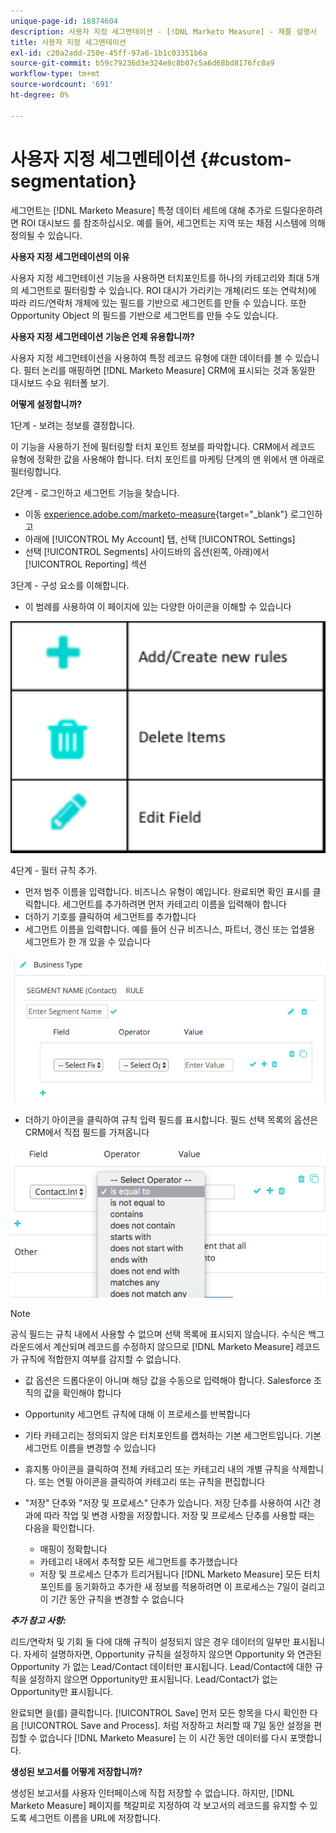 ```yaml
---
unique-page-id: 18874604
description: 사용자 지정 세그멘테이션 - [!DNL Marketo Measure] - 제품 설명서
title: 사용자 지정 세그멘테이션
exl-id: c20a2add-250e-45ff-97a6-1b1c03351b6a
source-git-commit: b59c79236d3e324e8c8b07c5a6d68bd8176fc8a9
workflow-type: tm+mt
source-wordcount: '691'
ht-degree: 0%

---
```


# 사용자 지정 세그멘테이션 {#custom-segmentation}

세그먼트는 [!DNL Marketo Measure] 특정 데이터 세트에 대해 추가로 드릴다운하려면 ROI 대시보드 를 참조하십시오. 예를 들어, 세그먼트는 지역 또는 채점 시스템에 의해 정의될 수 있습니다.

**사용자 지정 세그먼테이션의 이유**

사용자 지정 세그먼테이션 기능을 사용하면 터치포인트를 하나의 카테고리와 최대 5개의 세그먼트로 필터링할 수 있습니다. ROI 대시가 가리키는 개체(리드 또는 연락처)에 따라 리드/연락처 개체에 있는 필드를 기반으로 세그먼트를 만들 수 있습니다. 또한 Opportunity Object 의 필드를 기반으로 세그먼트를 만들 수도 있습니다.

**사용자 지정 세그먼테이션 기능은 언제 유용합니까?**

사용자 지정 세그먼테이션을 사용하여 특정 레코드 유형에 대한 데이터를 볼 수 있습니다. 필터 논리를 매핑하면 [!DNL Marketo Measure] CRM에 표시되는 것과 동일한 대시보드 수요 워터폴 보기.

**어떻게 설정합니까?**

1단계 - 보려는 정보를 결정합니다.

이 기능을 사용하기 전에 필터링할 터치 포인트 정보를 파악합니다. CRM에서 레코드 유형에 정확한 값을 사용해야 합니다. 터치 포인트를 마케팅 단계의 맨 위에서 맨 아래로 필터링합니다.

2단계 - 로그인하고 세그먼트 기능을 찾습니다.

* 이동 [experience.adobe.com/marketo-measure](https://experience.adobe.com/marketo-measure){target="_blank"} 로그인하고
* 아래에 [!UICONTROL My Account] 탭, 선택 [!UICONTROL Settings]
* 선택 [!UICONTROL Segments] 사이드바의 옵션(왼쪽, 아래)에서 [!UICONTROL Reporting] 섹션

3단계 - 구성 요소를 이해합니다.

* 이 범례를 사용하여 이 페이지에 있는 다양한 아이콘을 이해할 수 있습니다

![](assets/1.png)

4단계 - 필터 규칙 추가.

* 먼저 범주 이름을 입력합니다. 비즈니스 유형이 예입니다. 완료되면 확인 표시를 클릭합니다. 세그먼트를 추가하려면 먼저 카테고리 이름을 입력해야 합니다
* 더하기 기호를 클릭하여 세그먼트를 추가합니다
* 세그먼트 이름을 입력합니다. 예를 들어 신규 비즈니스, 파트너, 갱신 또는 업셀용 세그먼트가 한 개 있을 수 있습니다

![](assets/2.png)

* 더하기 아이콘을 클릭하여 규칙 입력 필드를 표시합니다. 필드 선택 목록의 옵션은 CRM에서 직접 필드를 가져옵니다

![](assets/3.png)

>[!NOTE]
>
>공식 필드는 규칙 내에서 사용할 수 없으며 선택 목록에 표시되지 않습니다. 수식은 백그라운드에서 계산되며 레코드를 수정하지 않으므로 [!DNL Marketo Measure] 레코드가 규칙에 적합한지 여부를 감지할 수 없습니다.

* 값 옵션은 드롭다운이 아니며 해당 값을 수동으로 입력해야 합니다. Salesforce 조직의 값을 확인해야 합니다
* Opportunity 세그먼트 규칙에 대해 이 프로세스를 반복합니다
* 기타 카테고리는 정의되지 않은 터치포인트를 캡처하는 기본 세그먼트입니다. 기본 세그먼트 이름을 변경할 수 있습니다
* 휴지통 아이콘을 클릭하여 전체 카테고리 또는 카테고리 내의 개별 규칙을 삭제합니다. 또는 연필 아이콘을 클릭하여 카테고리 또는 규칙을 편집합니다
* &quot;저장&quot; 단추와 &quot;저장 및 프로세스&quot; 단추가 있습니다. 저장 단추를 사용하여 시간 경과에 따라 작업 및 변경 사항을 저장합니다. 저장 및 프로세스 단추를 사용할 때는 다음을 확인합니다.

   * 매핑이 정확합니다
   * 카테고리 내에서 추적할 모든 세그먼트를 추가했습니다
   * 저장 및 프로세스 단추가 트리거됩니다 [!DNL Marketo Measure] 모든 터치포인트를 동기화하고 추가한 새 정보를 적용하려면 이 프로세스는 7일이 걸리고 이 기간 동안 규칙을 변경할 수 없습니다

**_추가 참고 사항:_**

리드/연락처 및 기회 둘 다에 대해 규칙이 설정되지 않은 경우 데이터의 일부만 표시됩니다. 자세히 설명하자면, Opportunity 규칙을 설정하지 않으면 Opportunity 와 연관된 Opportunity 가 없는 Lead/Contact 데이터만 표시됩니다. Lead/Contact에 대한 규칙을 설정하지 않으면 Opportunity만 표시됩니다. Lead/Contact가 없는 Opportunity만 표시됩니다.

완료되면 을(를) 클릭합니다. [!UICONTROL Save] 먼저 모든 항목을 다시 확인한 다음 [!UICONTROL Save and Process]. 처럼 저장하고 처리할 때 7일 동안 설정을 편집할 수 없습니다 [!DNL Marketo Measure] 는 이 시간 동안 데이터를 다시 포맷합니다.

**생성된 보고서를 어떻게 저장합니까?**

생성된 보고서를 사용자 인터페이스에 직접 저장할 수 없습니다. 하지만, [!DNL Marketo Measure] 페이지를 책갈피로 지정하여 각 보고서의 레코드를 유지할 수 있도록 세그먼트 이름을 URL에 저장합니다.

